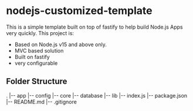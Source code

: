 # nodejs-customized-template

This is a simple template built on top of fastify to help build Node.js Apps very quickly.
This project is:

- Based on Node.js v15 and above only.
- MVC based solution
- Built on fastify
- very configurable

## Folder Structure

.
|-- app
|-- config
|-- core
|-- database
|-- lib
|-- index.js
|-- package.json
|-- README.md
|-- .gitignore
